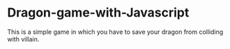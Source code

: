 # Dragon-game-with-Javascript
This is a simple game in which you have to save your dragon from colliding with villain.
